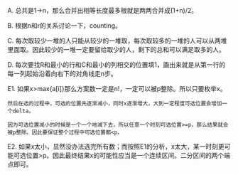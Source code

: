 A. 总共是1->n，那么合并出相等长度最多根就是两两合并成(1+n)/2。

B. 根据n和r的关系讨论一下，counting。

C. 每次取较少一堆的人只能从较少的一堆取，每次取较多的一堆的人可以从两堆里面取。因此较少的一堆一定要留给取少的人，剩下的总和可以满足取多的人。

D. 每次要找R和最小的行和C和最小的列相交的位置填1，画出来就是从第一行的每一列起始沿着向右下的对角线走n步。

E1. 如果x>max{a[i]}那么方案数一定是n!，一定可以被p整除。所以只要枚举x。

    然后在选的过程中，可选的位置先逐渐减小，同时x逐渐增大，大到一定程度可选位置会增加一个delta。
    
    因为可选位置减小的时候是一个一个地减下去，所以任意一个时刻可选位置>=p，那么结果就会被p整除。因此要保证整个过程中可选位置都<p。
    
E2. 如果x太小，显然没办法选完所有数；而按照E1的分析，x太大，某一时刻更可能可选位置>p。因此最终结果x的可能性应当是一个连续区间。二分区间的两个端点即可。

